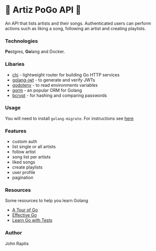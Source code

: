 # 🎹 Artiz PoGo API 🥁

An API that lists artists and their songs. Authenticated users can perform actions such as liking a song, following an artist and creating playlists.

### Technologies
**Po**stgres, **Go**lang and Docker.

### Libaries
- [chi](https://github.com/go-chi/chi/tree/master) - lightweight router for building Go HTTP services
- [golang-jwt](https://github.com/golang-jwt/jwt?tab=readme-ov-file) - to generate and verify JWTs
- [godotenv](https://github.com/joho/godotenv) - to read environments variables
- [gorm](https://github.com/go-gorm/gorm) - an popular ORM for Golang
- [bcrypt](https://pkg.go.dev/golang.org/x/crypto/bcrypt) - for hashing and comparing passwords


### Usage

You will need to install `golang-migrate`. For instructions see [here](https://github.com/golang-migrate/migrate/tree/master/cmd/migrate#unversioned)

### Features

- custom auth
- list single or all artists
- follow artist
- song list per artists
- liked songs
- create playlists
- user profile
- pagination

### Resources
Some resources to help you learn Golang
- [A Tour of Go](https://go.dev/tour/basics/1)
- [Effective Go](https://go.dev/doc/effective_go)
- [Learn Go with Tests](https://quii.gitbook.io/learn-go-with-tests)

### Author
John Raptis